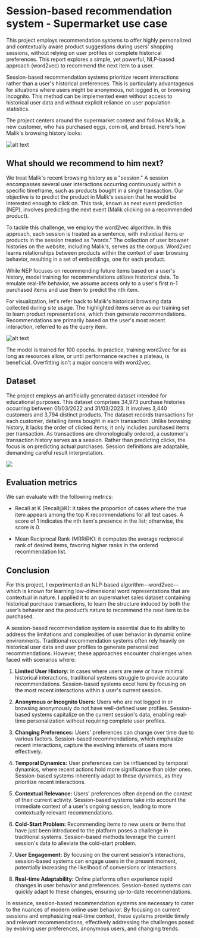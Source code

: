 # Session-based recommendation system - Supermarket use case

This project employs recommendation systems to offer highly personalized and contextually aware product suggestions during users' shopping sessions, without relying on user profiles or complete historical preferences. This report explores a simple, yet powerful, NLP-based approach (word2vec) to recommend the next item to a user.

Session-based recommendation systems prioritize recent interactions rather than a user's historical preferences. This is particularly advantageous for situations where users might be anonymous, not logged in, or browsing incognito. This method can be implemented even without access to historical user data and without explicit reliance on user population statistics.

The project centers around the supermarket context and follows Malik, a new customer, who has purchased eggs, corn oil, and bread. Here's how Malik's browsing history looks:


![alt text](https://github-production-user-asset-6210df.s3.amazonaws.com/31247506/263505963-5a76e360-6fe4-4fba-a936-c59996315489.jpg)

## What should we recommend to him next?

We treat Malik's recent browsing history as a "session." A session encompasses several user interactions occurring continuously within a specific timeframe, such as products bought in a single transaction. Our objective is to predict the product in Malik's session that he would be interested enough to click on. This task, known as next event prediction (NEP), involves predicting the next event (Malik clicking on a recommended product).


To tackle this challenge, we employ the word2vec algorithm. In this approach, each session is treated as a sentence, with individual items or products in the session treated as "words." The collection of user browser histories on the website, including Malik's, serves as the corpus. Word2vec learns relationships between products within the context of user browsing behavior, resulting in a set of embeddings, one for each product.

While NEP focuses on recommending future items based on a user's history, model training for recommendations utilizes historical data. To emulate real-life behavior, we assume access only to a user's first n-1 purchased items and use them to predict the nth item.

For visualization, let's refer back to Malik's historical browsing data collected during site usage. The highlighted items serve as our training set to learn product representations, which then generate recommendations. Recommendations are primarily based on the user's most recent interaction, referred to as the query item.


![alt text](https://github.com/NijatZeynalov/session-based-recommender-bravo-supermarket/assets/31247506/6cf0783a-2ae6-42e1-ae62-385bda418590)


The model is trained for 100 epochs. In practice, training word2vec for as long as resources allow, or until performance reaches a plateau, is beneficial. Overfitting isn't a major concern with word2vec.

## Dataset

The project employs an artificially generated dataset intended for educational purposes. This dataset comprises 34,973 purchase histories occurring between 01/03/2022 and 31/03/2023. It involves 3,440 customers and 3,794 distinct products. The dataset records transactions for each customer, detailing items bought in each transaction. Unlike browsing history, it lacks the order of clicked items; it only includes purchased items per transaction. As transactions are chronologically ordered, a customer's transaction history serves as a session. Rather than predicting clicks, the focus is on predicting actual purchases. Session definitions are adaptable, demanding careful result interpretation.

![](https://github.com/NijatZeynalov/session-based-recommender-bravo-supermarket/assets/31247506/768316fa-861f-4979-836c-4c5adbbc4300)

## Evaluation metrics

We can evaluate with the following metrics:

* Recall at K (Recall@K): it takes the proportion of cases where the true item appears among the top K recommendations for all test cases. A score of 1 indicates the nth item's presence in the list; otherwise, the score is 0.

* Mean Reciprocal Rank (MRR@K): it computes the average reciprocal rank of desired items, favoring higher ranks in the ordered recommendation list.

## Conclusion
For this project, I experimented  an NLP-based algorithm—word2vec— which is known for learning low-dimensional word representations that are contextual in nature. I applied it to an supermarket sales dataset containing historical purchase transactions, to learn the structure induced by both the user’s behavior and the product’s nature to recommend the next item to be purchased. 

A session-based recommendation system is essential due to its ability to address the limitations and complexities of user behavior in dynamic online environments. Traditional recommendation systems often rely heavily on historical user data and user profiles to generate personalized recommendations. However, these approaches encounter challenges when faced with scenarios where:

1. **Limited User History:** In cases where users are new or have minimal historical interactions, traditional systems struggle to provide accurate recommendations. Session-based systems excel here by focusing on the most recent interactions within a user's current session.

2. **Anonymous or Incognito Users:** Users who are not logged in or browsing anonymously do not have well-defined user profiles. Session-based systems capitalize on the current session's data, enabling real-time personalization without requiring complete user profiles.

3. **Changing Preferences:** Users' preferences can change over time due to various factors. Session-based recommendations, which emphasize recent interactions, capture the evolving interests of users more effectively.

4. **Temporal Dynamics:** User preferences can be influenced by temporal dynamics, where recent actions hold more significance than older ones. Session-based systems inherently adapt to these dynamics, as they prioritize recent interactions.

5. **Contextual Relevance:** Users' preferences often depend on the context of their current activity. Session-based systems take into account the immediate context of a user's ongoing session, leading to more contextually relevant recommendations.

6. **Cold-Start Problem:** Recommending items to new users or items that have just been introduced to the platform poses a challenge in traditional systems. Session-based methods leverage the current session's data to alleviate the cold-start problem.

7. **User Engagement:** By focusing on the current session's interactions, session-based systems can engage users in the present moment, potentially increasing the likelihood of conversions or interactions.

8. **Real-time Adaptability:** Online platforms often experience rapid changes in user behavior and preferences. Session-based systems can quickly adapt to these changes, ensuring up-to-date recommendations.

In essence, session-based recommendation systems are necessary to cater to the nuances of modern online user behavior. By focusing on current sessions and emphasizing real-time context, these systems provide timely and relevant recommendations, effectively addressing the challenges posed by evolving user preferences, anonymous users, and changing trends.
